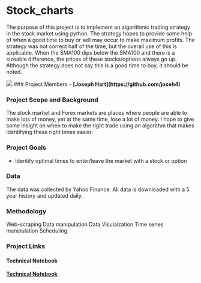 # Stock_charts

The purpose of this project is to implement an algorithmic trading strategy in the stock market using python. The strategy hopes to  provide some help of when a good time to buy or sell may occur to make maximum profits. The strategy was not correct half of the time, but the overall use of this is applicable. When the SMA100 dips below the SMA100 and there is a sizeable difference, the prices of these stocks/options always go up. Although the strategy does not say this is a good time to buy, it should be noted.

<img src="https://www.google.com/search?q=stocks&sxsrf=ALeKk01_oO8QBBpIHveNFXoUfLaXc2-RSg:1599503218883&source=lnms&tbm=isch&sa=X&ved=2ahUKEwiOvLbp1dfrAhX_oHIEHUQ4AfsQ_AUoAnoECA4QBA&biw=1407&bih=716#imgrc=41QUwyYblIBEDM">
### Project Members
   - <b>[Joseph Hart](https://github.com/joseh4)</b>
   
### Project Scope and Background
The stock marhet and Forex markets are places where people are able to make lots of money, yet at the same time, lose a lot of money. I hope to give some insight on when to make the right trade using an algorithm that makes identifying these right times easier.

### Project Goals
 - Identify optimal times to enter/leave the market with a stock or option


### Data

The data was collected by Yahoo Finance. All data is downloaded with a 5 year history and updated daily.

### Methodology

Web-scraping
Data manipulation
Data Visulaization
Time series manipulation
Scheduling

### Project Links


#### Technical Notebook
<b>[Technical Notebook](https://github.com/joseh4/Stock_charts/blob/master/Creating_automated_chart.ipynb)</b>
